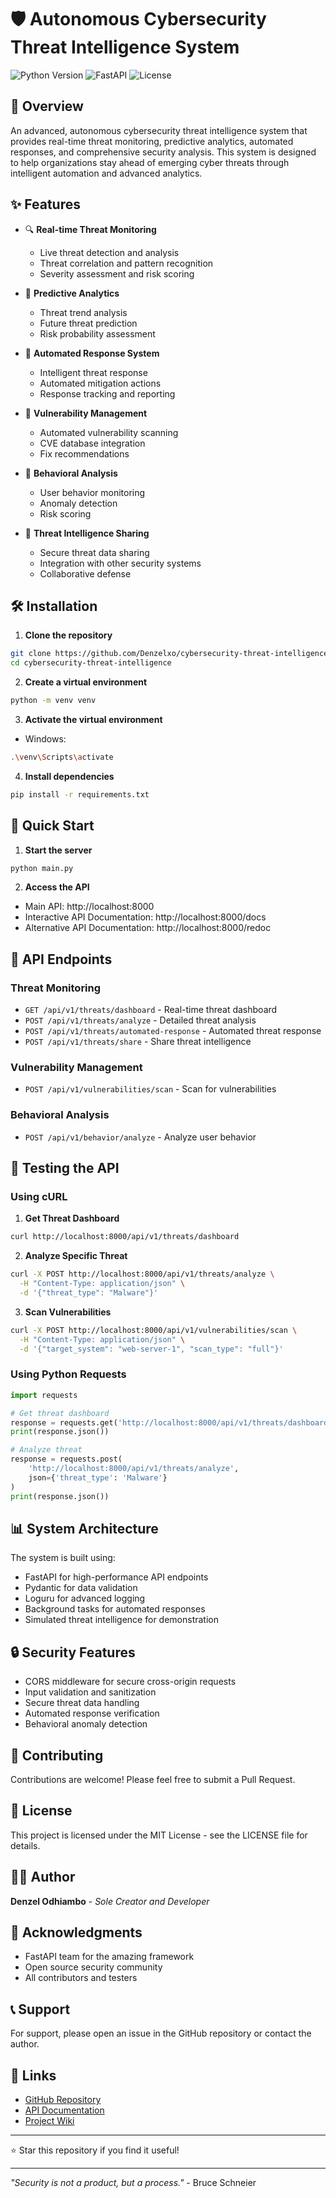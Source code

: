 # 🛡️ Autonomous Cybersecurity Threat Intelligence System

![Python Version](https://img.shields.io/badge/python-3.8%2B-blue)
![FastAPI](https://img.shields.io/badge/FastAPI-0.104.1-green)
![License](https://img.shields.io/badge/license-MIT-orange)

## 🚀 Overview

An advanced, autonomous cybersecurity threat intelligence system that provides real-time threat monitoring, predictive analytics, automated responses, and comprehensive security analysis. This system is designed to help organizations stay ahead of emerging cyber threats through intelligent automation and advanced analytics.

## ✨ Features

- 🔍 **Real-time Threat Monitoring**
  - Live threat detection and analysis
  - Threat correlation and pattern recognition
  - Severity assessment and risk scoring

- 🎯 **Predictive Analytics**
  - Threat trend analysis
  - Future threat prediction
  - Risk probability assessment

- 🤖 **Automated Response System**
  - Intelligent threat response
  - Automated mitigation actions
  - Response tracking and reporting

- 🔐 **Vulnerability Management**
  - Automated vulnerability scanning
  - CVE database integration
  - Fix recommendations

- 👤 **Behavioral Analysis**
  - User behavior monitoring
  - Anomaly detection
  - Risk scoring

- 🤝 **Threat Intelligence Sharing**
  - Secure threat data sharing
  - Integration with other security systems
  - Collaborative defense

## 🛠️ Installation

1. **Clone the repository**
```bash
git clone https://github.com/Denzelxo/cybersecurity-threat-intelligence.git
cd cybersecurity-threat-intelligence
```

2. **Create a virtual environment**
```bash
python -m venv venv
```

3. **Activate the virtual environment**
- Windows:
```bash
.\venv\Scripts\activate
```

4. **Install dependencies**
```bash
pip install -r requirements.txt
```

## 🚀 Quick Start

1. **Start the server**
```bash
python main.py
```

2. **Access the API**
- Main API: http://localhost:8000
- Interactive API Documentation: http://localhost:8000/docs
- Alternative API Documentation: http://localhost:8000/redoc

## 📡 API Endpoints

### Threat Monitoring
- `GET /api/v1/threats/dashboard` - Real-time threat dashboard
- `POST /api/v1/threats/analyze` - Detailed threat analysis
- `POST /api/v1/threats/automated-response` - Automated threat response
- `POST /api/v1/threats/share` - Share threat intelligence

### Vulnerability Management
- `POST /api/v1/vulnerabilities/scan` - Scan for vulnerabilities

### Behavioral Analysis
- `POST /api/v1/behavior/analyze` - Analyze user behavior

## 🧪 Testing the API

### Using cURL

1. **Get Threat Dashboard**
```bash
curl http://localhost:8000/api/v1/threats/dashboard
```

2. **Analyze Specific Threat**
```bash
curl -X POST http://localhost:8000/api/v1/threats/analyze \
  -H "Content-Type: application/json" \
  -d '{"threat_type": "Malware"}'
```

3. **Scan Vulnerabilities**
```bash
curl -X POST http://localhost:8000/api/v1/vulnerabilities/scan \
  -H "Content-Type: application/json" \
  -d '{"target_system": "web-server-1", "scan_type": "full"}'
```

### Using Python Requests

```python
import requests

# Get threat dashboard
response = requests.get('http://localhost:8000/api/v1/threats/dashboard')
print(response.json())

# Analyze threat
response = requests.post(
    'http://localhost:8000/api/v1/threats/analyze',
    json={'threat_type': 'Malware'}
)
print(response.json())
```

## 📊 System Architecture

The system is built using:
- FastAPI for high-performance API endpoints
- Pydantic for data validation
- Loguru for advanced logging
- Background tasks for automated responses
- Simulated threat intelligence for demonstration

## 🔒 Security Features

- CORS middleware for secure cross-origin requests
- Input validation and sanitization
- Secure threat data handling
- Automated response verification
- Behavioral anomaly detection

## 🤝 Contributing

Contributions are welcome! Please feel free to submit a Pull Request.

## 📝 License

This project is licensed under the MIT License - see the LICENSE file for details.

## 👨‍💻 Author

**Denzel Odhiambo** - *Sole Creator and Developer*

## 🙏 Acknowledgments

- FastAPI team for the amazing framework
- Open source security community
- All contributors and testers

## 📞 Support

For support, please open an issue in the GitHub repository or contact the author.

## 🔗 Links

- [GitHub Repository](https://github.com/yourusername/cybersecurity-threat-intelligence)
- [API Documentation](http://localhost:8000/docs)
- [Project Wiki](https://github.com/yourusername/cybersecurity-threat-intelligence/wiki)

---

⭐ Star this repository if you find it useful!

---

*"Security is not a product, but a process."* - Bruce Schneier
